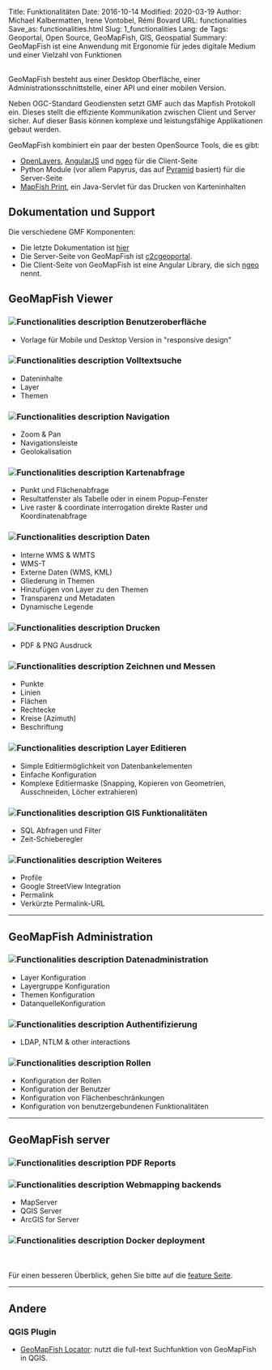 Title: Funktionalitäten
Date: 2016-10-14
Modified: 2020-03-19
Author: Michael Kalbermatten, Irene Vontobel, Rémi Bovard
URL: functionalities
Save_as: functionalities.html
Slug: 1_functionalities
Lang: de
Tags: Geoportal, Open Source, GeoMapFish, GIS, Geospatial
Summary: GeoMapFish ist eine Anwendung mit Ergonomie für jedes digitale Medium und einer Vielzahl von Funktionen

<br />
GeoMapFish besteht aus einer Desktop Oberfläche, einer Administrationsschnittstelle, einer API und
einer mobilen Version.

Neben OGC-Standard Geodiensten setzt GMF auch das Mapfish Protokoll ein. Dieses stellt die
effiziente Kommunikation zwischen Client und Server sicher. Auf dieser Basis können
komplexe und leistungsfähige Applikationen gebaut werden.

GeoMapFish kombiniert ein paar der besten OpenSource Tools, die es gibt:

* [OpenLayers](https://openlayers.org/), [AngularJS](https://angularjs.org/) und [ngeo](https://camptocamp.github.io/ngeo/master/apidoc/) für die Client-Seite
* Python Module (vor allem Papyrus, das auf [Pyramid](https://trypyramid.com/) basiert) für die Server-Seite
* [MapFish Print](https://mapfish.github.io/mapfish-print-doc/), ein Java-Servlet für das Drucken von Karteninhalten

## Dokumentation und Support

Die verschiedene GMF Komponenten:

* Die letzte Dokumentation ist [hier](https://camptocamp.github.io/c2cgeoportal/master/)
* Die Server-Seite von GeoMapFish ist [c2cgeoportal](https://github.com/camptocamp/c2cgeoportal/).
* Die Client-Seite von GeoMapFish ist eine Angular Library, die sich [ngeo](https://github.com/camptocamp/ngeo/) nennt.

## GeoMapFish Viewer

### ![Functionalities description]({filename}/images/1_1_responsive.png) Benutzeroberfläche

* Vorlage für Mobile und Desktop Version in "responsive design"

### ![Functionalities description]({filename}/images/1_2_search.png) Volltextsuche

* Dateninhalte
* Layer
* Themen

### ![Functionalities description]({filename}/images/1_3_navigation.png) Navigation

* Zoom & Pan
* Navigationsleiste
* Geolokalisation

### ![Functionalities description]({filename}/images/1_4_query.png) Kartenabfrage

* Punkt und Flächenabfrage
* Resultatfenster als Tabelle oder in einem Popup-Fenster
* Live raster & coordinate interrogation direkte Raster und Koordinatenabfrage

### ![Functionalities description]({filename}/images/1_5_data.png) Daten

* Interne WMS & WMTS
* WMS-T
* Externe Daten (WMS, KML)
* Gliederung in Themen
* Hinzufügen von Layer zu den Themen
* Transparenz und Metadaten
* Dynamische Legende

### ![Functionalities description]({filename}/images/1_6_print.png) Drucken

* PDF & PNG Ausdruck

### ![Functionalities description]({filename}/images/1_7_drawing.png) Zeichnen und Messen

* Punkte
* Linien
* Flächen
* Rechtecke
* Kreise (Azimuth)
* Beschriftung

### ![Functionalities description]({filename}/images/1_8_layer_editing.png) Layer Editieren

* Simple Editiermöglichkeit von Datenbankelementen
* Einfache Konfiguration
* Komplexe Editiermaske (Snapping, Kopieren von Geometrien, Ausschneiden, Löcher extrahieren)

### ![Functionalities description]({filename}/images/1_9_gis.png) GIS Funktionalitäten

* SQL Abfragen und Filter
* Zeit-Schieberegler

### ![Functionalities description]({filename}/images/1_10_misc.png) Weiteres

* Profile
* Google StreetView Integration
* Permalink
* Verkürzte Permalink-URL

---

## GeoMapFish Administration

### ![Functionalities description]({filename}/images/2_1_configuration.png) Datenadministration

* Layer Konfiguration
* Layergruppe Konfiguration
* Themen Konfiguration
* DatanquelleKonfiguration

### ![Functionalities description]({filename}/images/2_2_authentication.png) Authentifizierung

* LDAP, NTLM & other interactions

### ![Functionalities description]({filename}/images/2_3_roles.png) Rollen

* Konfiguration der Rollen
* Konfiguration der Benutzer
* Konfiguration von Flächenbeschränkungen
* Konfiguration von benutzergebundenen Funktionalitäten

---

## GeoMapFish server

### ![Functionalities description]({filename}/images/3_1_pdf.png) PDF Reports

### ![Functionalities description]({filename}/images/3_2_webmapping.png) Webmapping backends

* MapServer
* QGIS Server
* ArcGIS for Server

### ![Functionalities description]({filename}/images/3_3_docker.png) Docker deployment

<br /><br />
Für einen besseren Überblick, gehen Sie bitte auf die [feature Seite](https://github.com/camptocamp/ngeo/blob/master/docs/features.md).

---

## Andere

### QGIS Plugin

* [GeoMapFish Locator](https://plugins.qgis.org/plugins/geomapfish_locator/): nutzt die full-text Suchfunktion von GeoMapFish in QGIS.